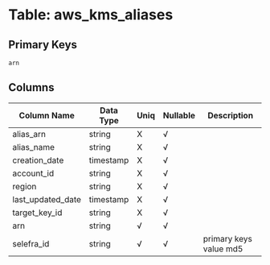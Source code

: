 # Table: aws_kms_aliases

## Primary Keys 

```
arn
```


## Columns 

|  Column Name   |  Data Type  | Uniq | Nullable | Description | 
|  ----  | ----  | ----  | ----  | ---- | 
| alias_arn | string | X | √ |  | 
| alias_name | string | X | √ |  | 
| creation_date | timestamp | X | √ |  | 
| account_id | string | X | √ |  | 
| region | string | X | √ |  | 
| last_updated_date | timestamp | X | √ |  | 
| target_key_id | string | X | √ |  | 
| arn | string | √ | √ |  | 
| selefra_id | string | √ | √ | primary keys value md5 | 



